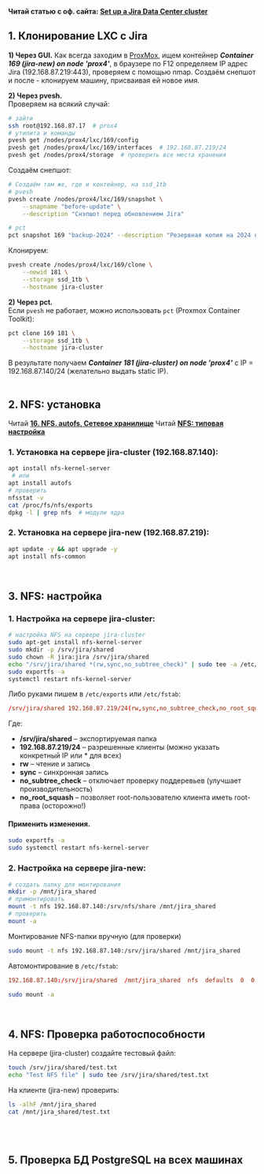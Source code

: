 **Читай статью с оф. сайта: [Set up a Jira Data Center cluster](https://confluence.atlassian.com/adminjiraserver/set-up-a-jira-data-center-cluster-993929600.html)**

## 1. Клонирование LXC с Jira

**1) Через GUI.**
Как всегда заходим в [ProxMox](https://192.168.87.6:8006/#v1:0:=lxc%2F169:4::=contentIso:::8:11:), 
ищем контейнер ***Container 169 (jira-new) on node 'prox4'***, в браузере по F12 определяем  IP адрес Jira (192.168.87.219:443), проверяем с помощью nmap. 
Создаём снепшот и после - клонируем машину, присваивая ей новое имя.


**2) Через pvesh.**
  <br/> Проверяем на всякий случай:
```bash
# зайти
ssh root@192.168.87.17  # prox4
# утилита и команды
pvesh get /nodes/prox4/lxc/169/config
pvesh get /nodes/prox4/lxc/169/interfaces  # 192.168.87.219/24
pvesh get /nodes/prox4/storage  # проверить все места хранения
```

Создаём снепшот:
```bash
# Создаём там же, где и контейнер, на ssd_1tb
# pvesh
pvesh create /nodes/prox4/lxc/169/snapshot \
    --snapname "before-update" \
    --description "Снэпшот перед обновлением Jira"

# pct
pct snapshot 169 "backup-2024" --description "Резервная копия на 2024 год" --vmstate --live
```

Клонируем:
```bash
pvesh create /nodes/prox4/lxc/169/clone \
    --newid 181 \
    --storage ssd_1tb \
    --hostname jira-cluster
```

**2) Через pct.**
  <br/> Если `pvesh` не работает, можно использовать `pct` (Proxmox Container Toolkit):
```bash
pct clone 169 181 \
    --storage ssd_1tb \
    --hostname jira-cluster
```

В результате получаем ***Container 181 (jira-cluster) on node 'prox4'*** c IP = 192.168.87.140/24 (желательно выдать static IP).
<br/>
<br/>


## 2. NFS: установка 
Читай **[16. NFS. autofs, Сетевое хранилище](https://github.com/sherbettt/BASH-cheats/blob/main/16.%20NFS.%20autofs,%20Сетевое%20хранилище.md)**
Читай **[NFS: типовая настройка](https://wiki.runtel.ru/ru/NFS/Example_configuring)**
### 1. Установка на сервере jira-cluster (192.168.87.140):
```bash
apt install nfs-kernel-server
 # или
apt install autofs
# проверить
nfsstat -v
cat /proc/fs/nfs/exports
dpkg -l | grep nfs  # модули ядра
```

### 2. Установка на сервере jira-new (192.168.87.219):
```bash
apt update -y && apt upgrade -y
apt install nfs-common
```
<br/>

## 3. NFS: настройка
### 1. Настройка на сервере jira-cluster:
```bash
# настройка NFS на сервере jira-cluster
sudo apt-get install nfs-kernel-server
sudo mkdir -p /srv/jira/shared
sudo chown -R jira:jira /srv/jira/shared
echo "/srv/jira/shared *(rw,sync,no_subtree_check)" | sudo tee -a /etc/exports 
sudo exportfs -a
systemctl restart nfs-kernel-server
```
Либо руками пишем в `/etc/exports` или `/etc/fstab`:
```conf
/srv/jira/shared 192.168.87.219/24(rw,sync,no_subtree_check,no_root_squash)
```
Где:
- **/srv/jira/shared** – экспортируемая папка
- **192.168.87.219/24** – разрешенные клиенты (можно указать конкретный IP или * для всех)
- **rw** – чтение и запись
- **sync** – синхронная запись
- **no_subtree_check** – отключает проверку поддеревьев (улучшает производительность)
- **no_root_squash** – позволяет root-пользователю клиента иметь root-права (осторожно!)

#### Применить изменения.
```bash
sudo exportfs -a
sudo systemctl restart nfs-kernel-server
```

### 2. Настройка на сервере jira-new:
```bash
# создать папку для монтирования
mkdir -p /mnt/jira_shared
# примонтировать
mount -t nfs 192.168.87.140:/srv/nfs/share /mnt/jira_shared
# проверить
mount -a
```

Монтирование NFS-папки вручную (для проверки)
```bash
sudo mount -t nfs 192.168.87.140:/srv/jira/shared /mnt/jira_shared
```

Автомонтирование в `/etc/fstab`:
```conf
192.168.87.140:/srv/jira/shared  /mnt/jira_shared  nfs  defaults  0  0
```
```bash
sudo mount -a
```

<br/>


## 4. NFS: Проверка работоспособности

На сервере (jira-cluster) создайте тестовый файл:
```  bash
touch /srv/jira/shared/test.txt
echo "Test NFS file" | sudo tee /srv/jira/shared/test.txt
```

На клиенте (jira-new) проверить:
```  bash
ls -alhF /mnt/jira_shared
cat /mnt/jira_shared/test.txt
```
<br/>
<br/>



## 5. Проверка БД PostgreSQL на всех машинах




